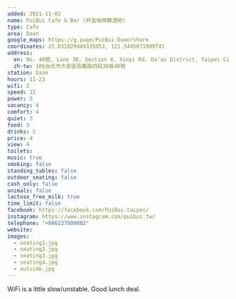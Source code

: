 ```yaml
---
added: 2021-11-02
name: PuiBui Cafe & Bar (杯盃咖啡廳酒吧)
type: Cafe
area: Daan
google_maps: https://g.page/PuiBui-Daan?share
coordinates: 25.031829449335053, 121.5445071909741
address:
  en: No. 48號, Lane 30, Section 4, Xinyi Rd, Da’an District, Taipei City, 106
  zh-tw: 106台北市大安區信義路四段30巷48號
station: Daan
hours: 11-23
wifi: 2
speed: 15
power: 5
vacancy: 4
comfort: 4
quiet: 3
food: 3
drinks: 5
price: 4
view: 4
toilets: 
music: true
smoking: false
standing_tables: false
outdoor_seating: false
cash_only: false
animals: false
lactose_free_milk: true
time_limit: false
facebook: https://facebook.com/PuiBui.taipei/
instagram: https://www.instagram.com/puibui_tw/
telephone: "+886227009082"
website: 
images:
  - seating1.jpg
  - seating2.jpg
  - seating3.jpg
  - seating4.jpg
  - outside.jpg
---
```


WiFi is a little slow/unstable. Good lunch deal.
